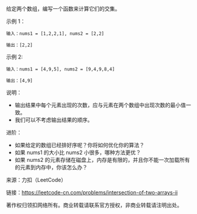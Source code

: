 给定两个数组，编写一个函数来计算它们的交集。

示例 1：

```
输入：nums1 = [1,2,2,1], nums2 = [2,2]

输出：[2,2]
```

示例 2:
```
输入：nums1 = [4,9,5], nums2 = [9,4,9,8,4]

输出：[4,9]
```

说明：

- 输出结果中每个元素出现的次数，应与元素在两个数组中出现次数的最小值一致。
- 我们可以不考虑输出结果的顺序。

进阶：

- 如果给定的数组已经排好序呢？你将如何优化你的算法？
- 如果 nums1 的大小比 nums2 小很多，哪种方法更优？
- 如果 nums2 的元素存储在磁盘上，内存是有限的，并且你不能一次加载所有的元素到内存中，你该怎么办？

来源：力扣（LeetCode）

链接：https://leetcode-cn.com/problems/intersection-of-two-arrays-ii

著作权归领扣网络所有。商业转载请联系官方授权，非商业转载请注明出处。
